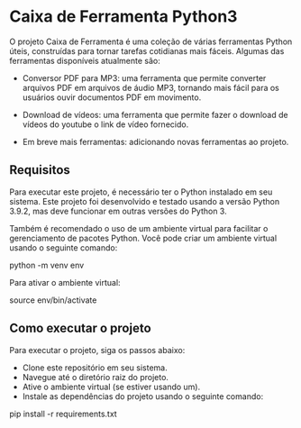 
# Caixa de Ferramenta Python3

O projeto Caixa de Ferramenta é uma coleção de várias ferramentas Python úteis, construídas para tornar tarefas cotidianas mais fáceis. Algumas das ferramentas disponíveis atualmente são:


* Conversor PDF para MP3: uma ferramenta que permite converter arquivos PDF em arquivos de áudio MP3, tornando mais fácil para os usuários ouvir documentos   PDF em movimento.

* Download de vídeos: uma ferramenta que permite fazer o download de vídeos do youtube o link de vídeo fornecido.

* Em breve mais ferramentas: adicionando novas ferramentas ao projeto.

## Requisitos

Para executar este projeto, é necessário ter o Python instalado em seu sistema. Este projeto foi desenvolvido e testado usando a versão Python 3.9.2, mas deve funcionar em outras versões do Python 3.

Também é recomendado o uso de um ambiente virtual para facilitar o gerenciamento de pacotes Python. Você pode criar um ambiente virtual usando o seguinte comando:

python -m venv env

Para ativar o ambiente virtual:

source env/bin/activate

## Como executar o projeto

Para executar o projeto, siga os passos abaixo:

   * Clone este repositório em seu sistema.
   * Navegue até o diretório raiz do projeto.
   * Ative o ambiente virtual (se estiver usando um).
   * Instale as dependências do projeto usando o seguinte comando:

   pip install -r requirements.txt